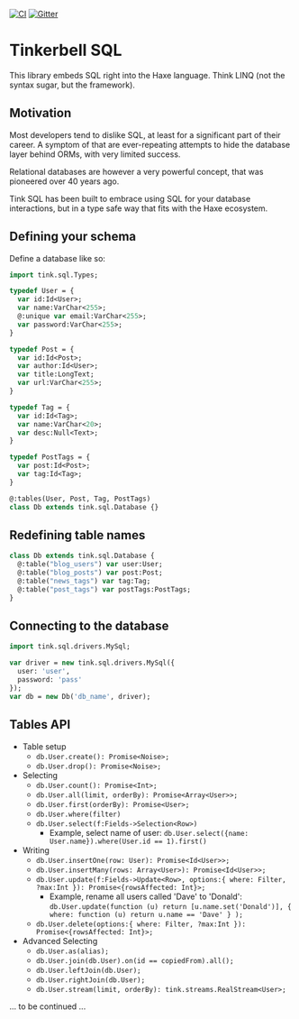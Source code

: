 [![CI](https://github.com/haxetink/tink_sql/workflows/CI/badge.svg)](https://github.com/haxetink/tink_sql/actions)
[![Gitter](https://badges.gitter.im/Join%20Chat.svg)](https://gitter.im/haxetink/public)

# Tinkerbell SQL

This library embeds SQL right into the Haxe language. Think LINQ (not the syntax sugar, but the framework).

## Motivation

Most developers tend to dislike SQL, at least for a significant part of their career. A symptom of that are ever-repeating attempts to hide the database layer behind ORMs, with very limited success.

Relational databases are however a very powerful concept, that was pioneered over 40 years ago.

Tink SQL has been built to embrace using SQL for your database interactions, but in a type safe way that fits with the Haxe ecosystem.

## Defining your schema

Define a database like so:

```haxe
import tink.sql.Types;

typedef User = {
  var id:Id<User>;
  var name:VarChar<255>;
  @:unique var email:VarChar<255>;
  var password:VarChar<255>;
}

typedef Post = {
  var id:Id<Post>;
  var author:Id<User>;
  var title:LongText;
  var url:VarChar<255>;
}

typedef Tag = {
  var id:Id<Tag>;
  var name:VarChar<20>;
  var desc:Null<Text>;
}

typedef PostTags = {
  var post:Id<Post>;
  var tag:Id<Tag>;
}

@:tables(User, Post, Tag, PostTags)
class Db extends tink.sql.Database {}
```

## Redefining table names

```haxe
class Db extends tink.sql.Database {
  @:table("blog_users") var user:User;
  @:table("blog_posts") var post:Post;
  @:table("news_tags") var tag:Tag;
  @:table("post_tags") var postTags:PostTags;
}
```

## Connecting to the database

```haxe
import tink.sql.drivers.MySql;

var driver = new tink.sql.drivers.MySql({
  user: 'user',
  password: 'pass'
});
var db = new Db('db_name', driver);
```

## Tables API


 - Table setup
    - `db.User.create(): Promise<Noise>;`
    - `db.User.drop(): Promise<Noise>;`
 - Selecting
    - `db.User.count(): Promise<Int>;`
    - `db.User.all(limit, orderBy): Promise<Array<User>>;`
    - `db.User.first(orderBy): Promise<User>;`
    - `db.User.where(filter)`
    - `db.User.select(f:Fields->Selection<Row>)`
      - Example, select name of user: `db.User.select({name: User.name}).where(User.id == 1).first()`
 - Writing
    - `db.User.insertOne(row: User): Promise<Id<User>>;`
    - `db.User.insertMany(rows: Array<User>): Promise<Id<User>>;`
    - `db.User.update(f:Fields->Update<Row>, options:{ where: Filter, ?max:Int }): Promise<{rowsAffected: Int}>;`
        - Example, rename all users called 'Dave' to 'Donald': `db.User.update(function (u) return [u.name.set('Donald')], { where: function (u) return u.name == 'Dave' } );`
    - `db.User.delete(options:{ where: Filter, ?max:Int }): Promise<{rowsAffected: Int}>;`
 - Advanced Selecting
    - `db.User.as(alias);`
    - `db.User.join(db.User).on(id == copiedFrom).all();`
    - `db.User.leftJoin(db.User);`
    - `db.User.rightJoin(db.User);`
    - `db.User.stream(limit, orderBy): tink.streams.RealStream<User>;`

... to be continued ...
